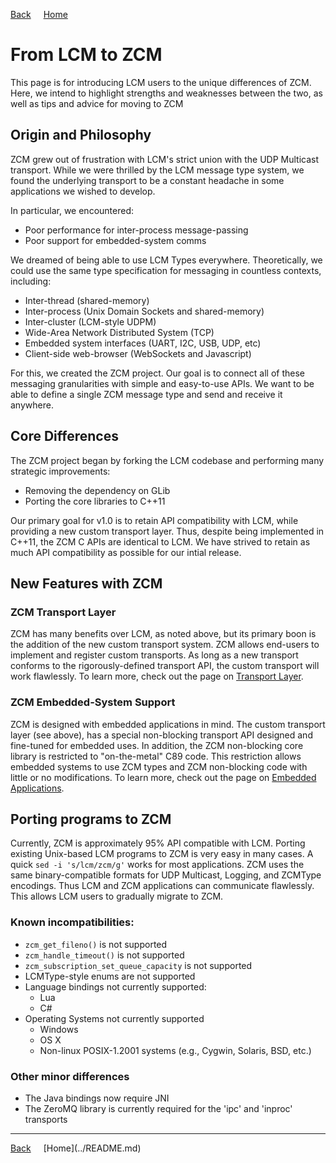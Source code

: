 <a style="margin-right: 1rem;" href="javascript:history.go(-1)">Back</a>
[Home](../README.md)
# From LCM to ZCM

This page is for introducing LCM users to the unique differences of ZCM. Here, we intend
to highlight strengths and weaknesses between the two, as well as tips and advice for
moving to ZCM

## Origin and Philosophy

ZCM grew out of frustration with LCM's strict union with the UDP Multicast transport.
While we were thrilled by the LCM message type system, we found the underlying transport
to be a constant headache in some applications we wished to develop.

In particular, we encountered:

  - Poor performance for inter-process message-passing
  - Poor support for embedded-system comms

We dreamed of being able to use LCM Types everywhere. Theoretically, we could use
the same type specification for messaging in countless contexts, including:

  - Inter-thread (shared-memory)
  - Inter-process (Unix Domain Sockets and shared-memory)
  - Inter-cluster (LCM-style UDPM)
  - Wide-Area Network Distributed System (TCP)
  - Embedded system interfaces (UART, I2C, USB, UDP, etc)
  - Client-side web-browser (WebSockets and Javascript)

For this, we created the ZCM project. Our goal is to connect all of these messaging
granularities with simple and easy-to-use APIs. We want to be able to define
a single ZCM message type and send and receive it anywhere.

## Core Differences

The ZCM project began by forking the LCM codebase and performing many strategic improvements:

  - Removing the dependency on GLib
  - Porting the core libraries to C++11

Our primary goal for v1.0 is to retain API compatibility with LCM, while providing a new
custom transport layer. Thus, despite being implemented in C++11, the ZCM C APIs are
identical to LCM. We have strived to retain as much API compatibility as possible for
our intial release.

## New Features with ZCM

### ZCM Transport Layer

ZCM has many benefits over LCM, as noted above, but its primary boon is the addition
of the new custom transport system. ZCM allows end-users to implement and register
custom transports. As long as a new transport conforms to the rigorously-defined
transport API, the custom transport will work flawlessly. To learn more, check out
the page on [Transport Layer](transports.md).

### ZCM Embedded-System Support

ZCM is designed with embedded applications in mind. The custom transport layer (see above),
has a special non-blocking transport API designed and fine-tuned for embedded uses. In addition,
the ZCM non-blocking core library is restricted to "on-the-metal" C89 code. This restriction allows
embedded systems to use ZCM types and ZCM non-blocking code with little or no modifications.
To learn more, check out the page on [Embedded Applications](embedded.md).

## Porting programs to ZCM

Currently, ZCM is approximately 95% API compatible with LCM. Porting existing Unix-based LCM
programs to ZCM is very easy in many cases. A quick `sed -i 's/lcm/zcm/g'` works for
most applications. ZCM uses the same binary-compatible formats for UDP Multicast, Logging,
and ZCMType encodings. Thus LCM and ZCM applications can communicate flawlessly. This
allows LCM users to gradually migrate to ZCM.

### Known incompatibilities:
 - `zcm_get_fileno()` is not supported
 - `zcm_handle_timeout()` is not supported
 - `zcm_subscription_set_queue_capacity` is not supported
 - LCMType-style enums are not supported
 - Language bindings not currently supported:
   - Lua
   - C#
 - Operating Systems not currently supported
   - Windows
   - OS X
   - Non-linux POSIX-1.2001 systems (e.g., Cygwin, Solaris, BSD, etc.)

### Other minor differences
 - The Java bindings now require JNI
 - The ZeroMQ library is currently required for the 'ipc' and 'inproc' transports

<hr>
<a style="margin-right: 1rem;" href="javascript:history.go(-1)">Back</a>
[Home](../README.md)
